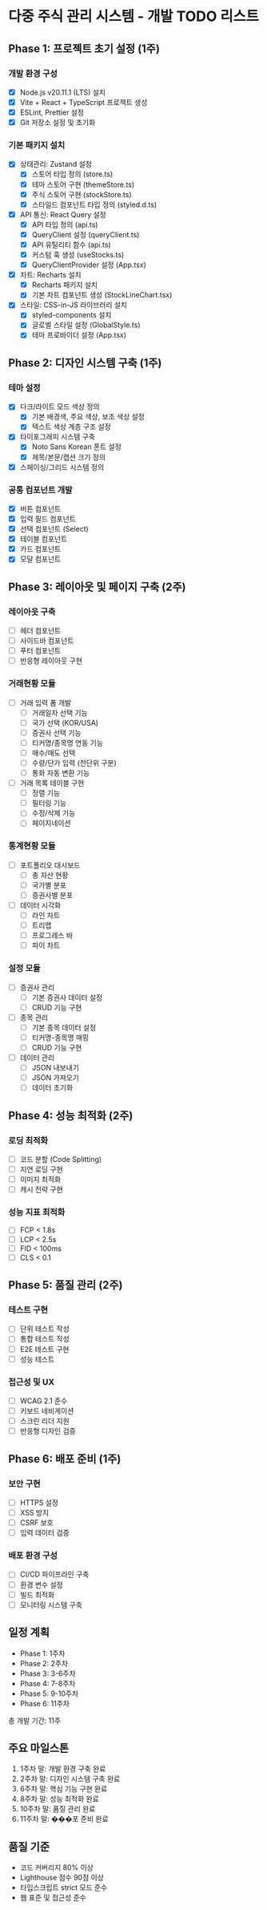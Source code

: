 # 다중 주식 관리 시스템 - 개발 TODO 리스트

## Phase 1: 프로젝트 초기 설정 (1주)
### 개발 환경 구성
- [x] Node.js v20.11.1 (LTS) 설치
- [x] Vite + React + TypeScript 프로젝트 생성
- [x] ESLint, Prettier 설정
- [x] Git 저장소 설정 및 초기화

### 기본 패키지 설치
- [x] 상태관리: Zustand 설정
  - [x] 스토어 타입 정의 (store.ts)
  - [x] 테마 스토어 구현 (themeStore.ts)
  - [x] 주식 스토어 구현 (stockStore.ts)
  - [x] 스타일드 컴포넌트 타입 정의 (styled.d.ts)
- [x] API 통신: React Query 설정
  - [x] API 타입 정의 (api.ts)
  - [x] QueryClient 설정 (queryClient.ts)
  - [x] API 유틸리티 함수 (api.ts)
  - [x] 커스텀 훅 생성 (useStocks.ts)
  - [x] QueryClientProvider 설정 (App.tsx)
- [x] 차트: Recharts 설치
  - [x] Recharts 패키지 설치
  - [x] 기본 차트 컴포넌트 생성 (StockLineChart.tsx)
- [x] 스타일: CSS-in-JS 라이브러리 설치
  - [x] styled-components 설치
  - [x] 글로벌 스타일 설정 (GlobalStyle.ts)
  - [x] 테마 프로바이더 설정 (App.tsx)

## Phase 2: 디자인 시스템 구축 (1주)
### 테마 설정
- [x] 다크/라이트 모드 색상 정의
  - [x] 기본 배경색, 주요 색상, 보조 색상 설정
  - [x] 텍스트 색상 계층 구조 설정
- [x] 타이포그래피 시스템 구축
  - [x] Noto Sans Korean 폰트 설정
  - [x] 제목/본문/캡션 크기 정의
- [x] 스페이싱/그리드 시스템 정의

### 공통 컴포넌트 개발
- [x] 버튼 컴포넌트
- [x] 입력 필드 컴포넌트
- [x] 선택 컴포넌트 (Select)
- [x] 테이블 컴포넌트
- [x] 카드 컴포넌트
- [x] 모달 컴포넌트

## Phase 3: 레이아웃 및 페이지 구축 (2주)
### 레이아웃 구축
- [ ] 헤더 컴포넌트
- [ ] 사이드바 컴포넌트
- [ ] 푸터 컴포넌트
- [ ] 반응형 레이아웃 구현

### 거래현황 모듈
- [ ] 거래 입력 폼 개발
  - [ ] 거래일자 선택 기능
  - [ ] 국가 선택 (KOR/USA)
  - [ ] 증권사 선택 기능
  - [ ] 티커명/종목명 연동 기능
  - [ ] 매수/매도 선택
  - [ ] 수량/단가 입력 (천단위 구분)
  - [ ] 통화 자동 변환 기능
- [ ] 거래 목록 테이블 구현
  - [ ] 정렬 기능
  - [ ] 필터링 기능
  - [ ] 수정/삭제 기능
  - [ ] 페이지네이션

### 통계현황 모듈
- [ ] 포트폴리오 대시보드
  - [ ] 총 자산 현황
  - [ ] 국가별 분포
  - [ ] 증권사별 분포
- [ ] 데이터 시각화
  - [ ] 라인 차트
  - [ ] 트리맵
  - [ ] 프로그레스 바
  - [ ] 파이 차트

### 설정 모듈
- [ ] 증권사 관리
  - [ ] 기본 증권사 데이터 설정
  - [ ] CRUD 기능 구현
- [ ] 종목 관리
  - [ ] 기본 종목 데이터 설정
  - [ ] 티커명-종목명 매핑
  - [ ] CRUD 기능 구현
- [ ] 데이터 관리
  - [ ] JSON 내보내기
  - [ ] JSON 가져오기
  - [ ] 데이터 초기화

## Phase 4: 성능 최적화 (2주)
### 로딩 최적화
- [ ] 코드 분할 (Code Splitting)
- [ ] 지연 로딩 구현
- [ ] 이미지 최적화
- [ ] 캐시 전략 구현

### 성능 지표 최적화
- [ ] FCP < 1.8s
- [ ] LCP < 2.5s
- [ ] FID < 100ms
- [ ] CLS < 0.1

## Phase 5: 품질 관리 (2주)
### 테스트 구현
- [ ] 단위 테스트 작성
- [ ] 통합 테스트 작성
- [ ] E2E 테스트 구현
- [ ] 성능 테스트

### 접근성 및 UX
- [ ] WCAG 2.1 준수
- [ ] 키보드 네비게이션
- [ ] 스크린 리더 지원
- [ ] 반응형 디자인 검증

## Phase 6: 배포 준비 (1주)
### 보안 구현
- [ ] HTTPS 설정
- [ ] XSS 방지
- [ ] CSRF 보호
- [ ] 입력 데이터 검증

### 배포 환경 구성
- [ ] CI/CD 파이프라인 구축
- [ ] 환경 변수 설정
- [ ] 빌드 최적화
- [ ] 모니터링 시스템 구축

## 일정 계획
- Phase 1: 1주차
- Phase 2: 2주차
- Phase 3: 3-6주차
- Phase 4: 7-8주차
- Phase 5: 9-10주차
- Phase 6: 11주차

총 개발 기간: 11주

## 주요 마일스톤
1. 1주차 말: 개발 환경 구축 완료
2. 2주차 말: 디자인 시스템 구축 완료
3. 6주차 말: 핵심 기능 구현 완료
4. 8주차 말: 성능 최적화 완료
5. 10주차 말: 품질 관리 완료
6. 11주차 말: ���포 준비 완료

## 품질 기준
- 코드 커버리지 80% 이상
- Lighthouse 점수 90점 이상
- 타입스크립트 strict 모드 준수
- 웹 표준 및 접근성 준수 